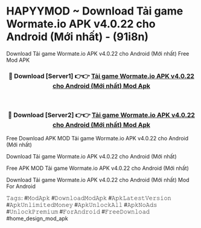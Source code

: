 # HAPYYMOD ~ Download Tải game Wormate.io APK v4.0.22 cho Android (Mới nhất) - (91i8n)
Download Tải game Wormate.io APK v4.0.22 cho Android (Mới nhất) Free Mod APK

<div align="center">
<h3>🔴 Download [Server1] 👉👉 <a href="https://apk-comot.site?title=Tải_game_Wormate.io_APK_v4.0.22_cho_Android_(Mới_nhất)">Tải game Wormate.io APK v4.0.22 cho Android (Mới nhất) Mod Apk</a></h3><br>

<h3>🔴 Download [Server2] 👉👉 <a href="https://apk-comot.site?title=Tải_game_Wormate.io_APK_v4.0.22_cho_Android_(Mới_nhất)">Tải game Wormate.io APK v4.0.22 cho Android (Mới nhất) Mod Apk</a></h3>
</div>


Free Download APK MOD Tải game Wormate.io APK v4.0.22 cho Android (Mới nhất)

Download Tải game Wormate.io APK v4.0.22 cho Android (Mới nhất) 

Free APK MOD Tải game Wormate.io APK v4.0.22 cho Android (Mới nhất) 

Download Tải game Wormate.io APK v4.0.22 cho Android (Mới nhất) Mod For Android

𝚃𝚊𝚐𝚜: #𝙼𝚘𝚍𝙰𝚙𝚔 #𝙳𝚘𝚠𝚗𝚕𝚘𝚊𝚍𝙼𝚘𝚍𝙰𝚙𝚔 #𝙰𝚙𝚔𝙻𝚊𝚝𝚎𝚜𝚝𝚅𝚎𝚛𝚜𝚒𝚘𝚗 #𝙰𝚙𝚔𝚄𝚗𝚕𝚒𝚖𝚒𝚝𝚎𝚍𝙼𝚘𝚗𝚎𝚢 #𝙰𝚙𝚔𝚄𝚗𝚕𝚘𝚌𝚔𝙰𝚕𝚕 #𝙰𝚙𝚔𝙽𝚘𝙰𝚍𝚜 #𝚄𝚗𝚕𝚘𝚌𝚔𝙿𝚛𝚎𝚖𝚒𝚞𝚖 #𝙵𝚘𝚛𝙰𝚗𝚍𝚛𝚘𝚒𝚍 #𝙵𝚛𝚎𝚎𝙳𝚘𝚠𝚗𝚕𝚘𝚊𝚍 #home_design_mod_apk
